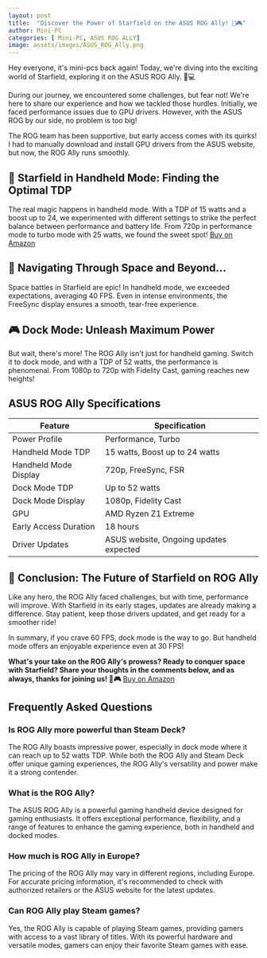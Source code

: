 ```yaml
---
layout: post
title:  "Discover the Power of Starfield on the ASUS ROG Ally! 🚀🎮"
author: Mini-PC
categories: [ Mini-PC, ASUS ROG ALLY]
image: assets/images/ASUS_ROG_Ally.png
---
```


Hey everyone, it's mini-pcs back again! Today, we're diving into the exciting world of Starfield, exploring it on the ASUS ROG Ally. 🌌💻

During our journey, we encountered some challenges, but fear not! We're here to share our experience and how we tackled those hurdles. Initially, we faced performance issues due to GPU drivers. However, with the ASUS ROG by our side, no problem is too big!

The ROG team has been supportive, but early access comes with its quirks! I had to manually download and install GPU drivers from the ASUS website, but now, the ROG Ally runs smoothly.


## 🌟 Starfield in Handheld Mode: Finding the Optimal TDP

The real magic happens in handheld mode. With a TDP of 15 watts and a boost up to 24, we experimented with different settings to strike the perfect balance between performance and battery life. From 720p in performance mode to turbo mode with 25 watts, we found the sweet spot! [Buy on Amazon](https://geni.us/BBkpuy)


## 🚀 Navigating Through Space and Beyond...

Space battles in Starfield are epic! In handheld mode, we exceeded expectations, averaging 40 FPS. Even in intense environments, the FreeSync display ensures a smooth, tear-free experience.

## 🎮 Dock Mode: Unleash Maximum Power

But wait, there's more! The ROG Ally isn't just for handheld gaming. Switch it to dock mode, and with a TDP of 52 watts, the performance is phenomenal. From 1080p to 720p with Fidelity Cast, gaming reaches new heights!

## ASUS ROG Ally Specifications

| Feature             | Specification                               |
|---------------------|---------------------------------------------|
| Power Profile       | Performance, Turbo                          |
| Handheld Mode TDP   | 15 watts, Boost up to 24 watts              |
| Handheld Mode Display | 720p, FreeSync, FSR                        |
| Dock Mode TDP       | Up to 52 watts                              |
| Dock Mode Display   | 1080p, Fidelity Cast                        |
| GPU                 | AMD Ryzen Z1 Extreme                        |
| Early Access Duration | 18 hours                                   |
| Driver Updates      | ASUS website, Ongoing updates expected      |


## 🌌 Conclusion: The Future of Starfield on ROG Ally

Like any hero, the ROG Ally faced challenges, but with time, performance will improve. With Starfield in its early stages, updates are already making a difference. Stay patient, keep those drivers updated, and get ready for a smoother ride!

In summary, if you crave 60 FPS, dock mode is the way to go. But handheld mode offers an enjoyable experience even at 30 FPS!

**What's your take on the ROG Ally's prowess? Ready to conquer space with Starfield? Share your thoughts in the comments below, and as always, thanks for joining us! 🚀🎮** [Buy on Amazon](https://geni.us/BBkpuy)


## Frequently Asked Questions

### Is ROG Ally more powerful than Steam Deck?

The ROG Ally boasts impressive power, especially in dock mode where it can reach up to 52 watts TDP. While both the ROG Ally and Steam Deck offer unique gaming experiences, the ROG Ally's versatility and power make it a strong contender.

### What is the ROG Ally?

The ASUS ROG Ally is a powerful gaming handheld device designed for gaming enthusiasts. It offers exceptional performance, flexibility, and a range of features to enhance the gaming experience, both in handheld and docked modes.

### How much is ROG Ally in Europe?

The pricing of the ROG Ally may vary in different regions, including Europe. For accurate pricing information, it's recommended to check with authorized retailers or the ASUS website for the latest updates.

### Can ROG Ally play Steam games?

Yes, the ROG Ally is capable of playing Steam games, providing gamers with access to a vast library of titles. With its powerful hardware and versatile modes, gamers can enjoy their favorite Steam games with ease.

